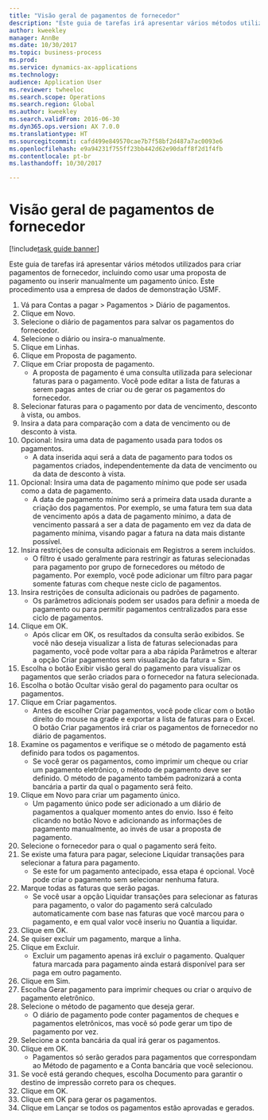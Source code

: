 ```yaml
--- 
title: "Visão geral de pagamentos de fornecedor"
description: "Este guia de tarefas irá apresentar vários métodos utilizados para criar pagamentos de fornecedor, incluindo como usar uma proposta de pagamento ou inserir manualmente um pagamento único."
author: kweekley
manager: AnnBe
ms.date: 10/30/2017
ms.topic: business-process
ms.prod: 
ms.service: dynamics-ax-applications
ms.technology: 
audience: Application User
ms.reviewer: twheeloc
ms.search.scope: Operations
ms.search.region: Global
ms.author: kweekley
ms.search.validFrom: 2016-06-30
ms.dyn365.ops.version: AX 7.0.0
ms.translationtype: HT
ms.sourcegitcommit: cafd499e849570cae7b7f58bf2d487a7ac0093e6
ms.openlocfilehash: e9a94231f755ff23bb442d62e90daff8f2d1f4fb
ms.contentlocale: pt-br
ms.lasthandoff: 10/30/2017

---
```

# <a name="vendor-payment-overview"></a>Visão geral de pagamentos de fornecedor

[!include[task guide banner](../../includes/task-guide-banner.md)]

Este guia de tarefas irá apresentar vários métodos utilizados para criar pagamentos de fornecedor, incluindo como usar uma proposta de pagamento ou inserir manualmente um pagamento único. Este procedimento usa a empresa de dados de demonstração USMF.

1. Vá para Contas a pagar > Pagamentos > Diário de pagamentos.
2. Clique em Novo.
3. Selecione o diário de pagamentos para salvar os pagamentos do fornecedor. 
4. Selecione o diário ou insira-o manualmente.
5. Clique em Linhas.
6. Clique em Proposta de pagamento.
7. Clique em Criar proposta de pagamento.
    * A proposta de pagamento é uma consulta utilizada para selecionar faturas para o pagamento. Você pode editar a lista de faturas a serem pagas antes de criar ou de gerar os pagamentos do fornecedor.  
8. Selecionar faturas para o pagamento por data de vencimento, desconto à vista, ou ambos. 
9. Insira a data para comparação com a data de vencimento ou de desconto à vista. 
10. Opcional: Insira uma data de pagamento usada para todos os pagamentos.
    * A data inserida aqui será a data de pagamento para todos os pagamentos criados, independentemente da data de vencimento ou da data de desconto à vista.  
11. Opcional: Insira uma data de pagamento mínimo que pode ser usada como a data de pagamento.
    * A data de pagamento mínimo será a primeira data usada durante a criação dos pagamentos. Por exemplo, se uma fatura tem sua data de vencimento após a data de pagamento mínimo, a data de vencimento passará a ser a data de pagamento em vez da data de pagamento mínima, visando pagar a fatura na data mais distante possível.  
12. Insira restrições de consulta adicionais em Registros a serem incluídos.
    * O filtro é usado geralmente para restringir as faturas selecionadas para pagamento por grupo de fornecedores ou método de pagamento. Por exemplo, você pode adicionar um filtro para pagar somente faturas com cheque neste ciclo de pagamentos.  
13. Insira restrições de consulta adicionais ou padrões de pagamento. 
    * Os parâmetros adicionais podem ser usados para definir a moeda de pagamento ou para permitir pagamentos centralizados para esse ciclo de pagamentos.  
14. Clique em OK.
    * Após clicar em OK, os resultados da consulta serão exibidos. Se você não deseja visualizar a lista de faturas selecionadas para pagamento, você pode voltar para a aba rápida Parâmetros e alterar a opção Criar pagamentos sem visualização da fatura = Sim.  
15. Escolha o botão Exibir visão geral do pagamento para visualizar os pagamentos que serão criados para o fornecedor na fatura selecionada.
16. Escolha o botão Ocultar visão geral do pagamento para ocultar os pagamentos. 
17. Clique em Criar pagamentos.
    * Antes de escolher Criar pagamentos, você pode clicar com o botão direito do mouse na grade e exportar a lista de faturas para o Excel. O botão Criar pagamentos irá criar os pagamentos de fornecedor no diário de pagamentos.  
18. Examine os pagamentos e verifique se o método de pagamento está definido para todos os pagamentos. 
    * Se você gerar os pagamentos, como imprimir um cheque ou criar um pagamento eletrônico, o método de pagamento deve ser definido. O método de pagamento também padronizará a conta bancária a partir da qual o pagamento será feito.  
19. Clique em Novo para criar um pagamento único.
    * Um pagamento único pode ser adicionado a um diário de pagamentos a qualquer momento antes do envio. Isso é feito clicando no botão Novo e adicionando as informações de pagamento manualmente, ao invés de usar a proposta de pagamento.  
20. Selecione o fornecedor para o qual o pagamento será feito.
21. Se existe uma fatura para pagar, selecione Liquidar transações para selecionar a fatura para pagamento.
    * Se este for um pagamento antecipado, essa etapa é opcional. Você pode criar o pagamento sem selecionar nenhuma fatura.  
22. Marque todas as faturas que serão pagas.
    * Se você usar a opção Liquidar transações para selecionar as faturas para pagamento, o valor do pagamento será calculado automaticamente com base nas faturas que você marcou para o pagamento, e em qual valor você inseriu no Quantia a liquidar.  
23. Clique em OK.
24. Se quiser excluir um pagamento, marque a linha.
25. Clique em Excluir.
    * Excluir um pagamento apenas irá excluir o pagamento. Qualquer fatura marcada para pagamento ainda estará disponível para ser paga em outro pagamento.  
26. Clique em Sim.
27. Escolha Gerar pagamento para imprimir cheques ou criar o arquivo de pagamento eletrônico.
28. Selecione o método de pagamento que deseja gerar.
    * O diário de pagamento pode conter pagamentos de cheques e pagamentos eletrônicos, mas você só pode gerar um tipo de pagamento por vez.  
29. Selecione a conta bancária da qual irá gerar os pagamentos.
30. Clique em OK.
    * Pagamentos só serão gerados para pagamentos que correspondam ao Método de pagamento e a Conta bancária que você selecionou.  
31. Se você está gerando cheques, escolha Documento para garantir o destino de impressão correto para os cheques.
32. Clique em OK.
33. Clique em OK para gerar os pagamentos.
34. Clique em Lançar se todos os pagamentos estão aprovadas e gerados. 


